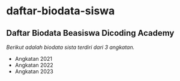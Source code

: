 daftar-biodata-siswa
==
Daftar Biodata Beasiswa Dicoding Academy
--
*Berikut adalah biodata sista terdiri dari 3 angkatan.*

- Angkatan 2021
- Angkatan 2022
- Angkatan 2023
